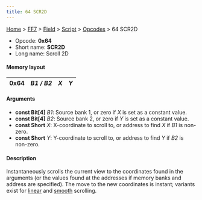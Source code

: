 ```yaml
---
title: 64 SCR2D
---
```


[Home](/Main%20Page.md) > [FF7](/FF7.md) > [Field](/FF7/Field.md) > [Script](/FF7/Field/Script.md) > [Opcodes](/FF7/Field/Script/Opcodes.md) > 64 SCR2D

-   Opcode: **0x64**
-   Short name: **SCR2D**
-   Long name: Scroll 2D

#### Memory layout

| 0x64 | *B1 / B2* | *X* | *Y* |
|------|-----------|-----|-----|

#### Arguments

-   **const Bit\[4\]** *B1*: Source bank 1, or zero if *X* is set as a
    constant value.
-   **const Bit\[4\]** *B2*: Source bank 2, or zero if *Y* is set as a
    constant value.
-   **const Short** *X*: X-coordinate to scroll to, or address to find
    *X* if *B1* is non-zero.
-   **const Short** *Y*: Y-coordinate to scroll to, or address to find
    *Y* if *B2* is non-zero.

#### Description

Instantaneously scrolls the current view to the coordinates found in the
arguments (or the values found at the addresses if memory banks and
address are specified). The move to the new coordinates is instant;
variants exist for [linear][] and [smooth][] scrolling.

  [linear]: /FF7/Field/Script/Opcodes/68%20SCR2DL.md "wikilink"
  [smooth]: /FF7/Field/Script/Opcodes/66%20SCR2DC.md "wikilink"
